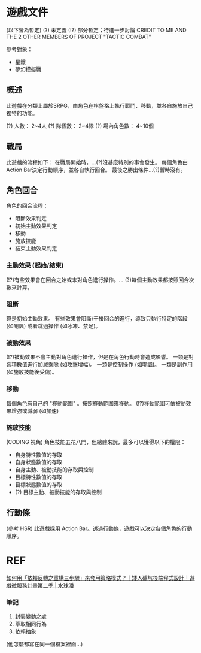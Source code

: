 # 遊戲文件
(以下皆為暫定)
(?) 未定義 (!?) 部分暫定；待進一步討論
CREDIT TO ME AND THE 2 OTHER MEMBERS OF PROJECT "TACTIC COMBAT"

參考對象：
- 星鐵
- 夢幻模擬戰

## 概述
此遊戲在分類上屬於SRPG，由角色在棋盤格上執行戰鬥、移動，並各自施放自己獨特的功能。

(?) 人數： 2~4人
(?) 隊伍數： 2~4隊
(?) 場內角色數： 4~10個

## 戰局
此遊戲的流程如下：
在戰局開始時，...(?)沒甚麼特別的事會發生。
每個角色由Action Bar決定行動順序，並各自執行回合。
最後之勝出條件...(?)暫時沒有。


## 角色回合
角色的回合流程：
- 阻斷效果判定
- 初始主動效果判定
- 移動
- 施放技能
- 結束主動效果判定


### 主動效果 (起始/結束)
(!?)有些效果會在回合之始或末對角色進行操作。...
(?)每個主動效果都按照回合次數來計算。


### 阻斷
算是初始主動效果。
有些效果會阻斷/干擾回合的進行，導致只執行特定的階段 (如嘲諷) 或者跳過操作 (如冰凍、禁足)。


### 


### 被動效果
(!?)被動效果不會主動對角色進行操作，但是在角色行動時會造成影響。
一類是對各項數值進行加減乘除 (如攻擊增幅)。
一類是控制操作 (如嘲諷)。
一類是副作用 (如施放技能後受傷)。


### 移動
每個角色有自己的 "移動範圍" 。按照移動範圍來移動。
(!?)移動範圍可依被動效果增強或減弱 (如加速)


### 施放技能

(CODING 視角)
角色技能五花八門，但總體來說，最多可以獲得以下的權限：
- 自身特性數值的存取
- 自身狀態數值的存取
- 自身主動、被動技能的存取與控制
- 目標特性數值的存取
- 目標狀態數值的存取
- (?) 目標主動、被動技能的存取與控制

## 行動條
(參考 HSR)
此遊戲採用 Action Bar。透過行動條，遊戲可以決定各個角色的行動順序。











# REF

[如何用「依賴反轉之重構三步驟」來套用策略模式？｜矮人礦坑後端程式設計｜遊戲微服務計畫第二季 | 水球潘](https://youtu.be/7IIKyvNdsBg?si=8GZWH_OT4disphQ4)

### 筆記
1. 封裝變動之處
2. 萃取相同行為
3. 依賴抽象

(他怎麼都寫在同一個檔案裡面...)